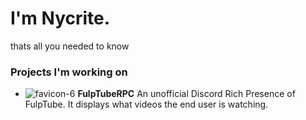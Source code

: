 # I'm Nycrite.

thats all you needed to know

### Projects I'm working on

- ![favicon-6](https://user-images.githubusercontent.com/73002678/105624257-6b603980-5dee-11eb-9165-dcf34e1137f3.png) **FulpTubeRPC** An unofficial Discord Rich Presence of FulpTube. It displays what videos the end user is watching.
